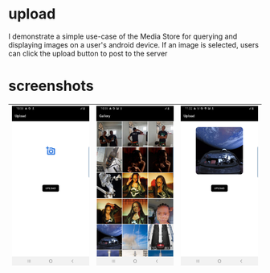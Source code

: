 # upload
I demonstrate a simple use-case of the Media Store for querying and displaying images on a user's android device.
If an image is selected, users can click the upload button to post to the server

# screenshots
|![screen-shot-3](image_three.jpg)          |![screen-shot-1](image_one.jpg)            |![screen-shot-2](image_two.jpg)            |
|-------------------------------------------|-------------------------------------------|-------------------------------------------|
